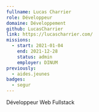 ```yaml
---
fullname: Lucas Charrier
role: Développeur
domaine: Développement
github: LucasCharrier
link: https://lucascharrier.com/
missions:
  - start: 2021-01-04
    end: 2021-12-28
    status: admin
    employer: DINUM
previously:
  - aides.jeunes
badges:
  - segur
---
```

Développeur Web Fullstack

